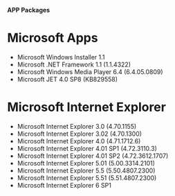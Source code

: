 **APP Packages**

# **Microsoft Apps**

- Microsoft Windows Installer 1.1
- Microsoft .NET Framework 1.1 (1.1.4322)
- Microsoft Windows Media Player 6.4 (6.4.05.0809)
- Microsoft JET 4.0 SP8 (KB829558)

# **Microsoft Internet Explorer**

- Microsoft Internet Explorer 3.0 (4.70.1155)
- Microsoft Internet Explorer 3.02 (4.70.1300)
- Microsoft Internet Explorer 4.0 (4.71.1712.6)
- Microsoft Internet Explorer 4.01 SP1 (4.72.3110.3)
- Microsoft Internet Explorer 4.01 SP2 (4.72.3612.1707)
- Microsoft Internet Explorer 5.01 (5.00.3314.2101)
- Microsoft Internet Explorer 5.5 (5.50.4807.2300)
- Microsoft Internet Explorer 5.51 (5.51.4807.2300)
- Microsoft Internet Explorer 6 SP1
